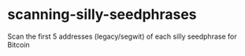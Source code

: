 # scanning-silly-seedphrases
Scan the first 5 addresses (legacy/segwit) of each silly seedphrase for Bitcoin
